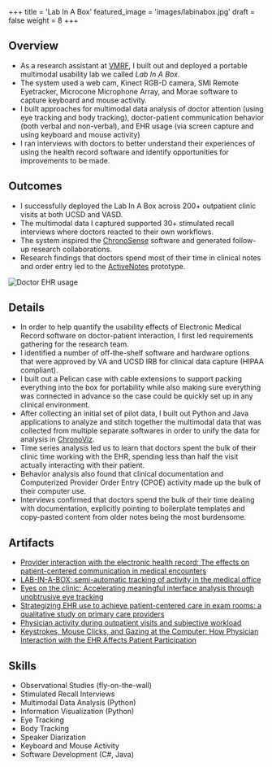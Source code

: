 +++
title = 'Lab In A Box'
featured_image = 'images/labinabox.jpg'
draft = false
weight = 8
+++

## Overview

- As a research assistant at [VMRF](https://www.vmrf.org), I built out and deployed a portable multimodal usability lab we called _Lab In A Box_.
- The system used a web cam, Kinect RGB-D camera, SMI Remote Eyetracker, Microcone Microphone Array, and Morae software to capture keyboard and mouse activity.
- I built approaches for multimodal data analysis of doctor attention (using eye tracking and body tracking), doctor-patient communication behavior (both verbal and non-verbal), and EHR usage (via screen capture and using keyboard and mouse activity)
- I ran interviews with doctors to better understand their experiences of using the health record software and identify opportunities for improvements to be made.

## Outcomes

- I successfully deployed the Lab In A Box across 200+ outpatient clinic visits at both UCSD and VASD.
- The multimodal data I captured supported 30+ stimulated recall interviews where doctors reacted to their own workflows.
- The system inspired the [ChronoSense](../chronosense) software and generated follow-up research collaborations.
- Research findings that doctors spend most of their time in clinical notes and order entry led to the [ActiveNotes](../activenotes) prototype.

![Doctor EHR usage](../../images/ehr_flow.png)

## Details

- In order to help quantify the usability effects of Electronic Medical Record software on doctor-patient interaction, I first led requirements gathering for the research team.
- I identified a number of off-the-shelf software and hardware options that were approved by VA and UCSD IRB for clinical data capture (HIPAA compliant).
- I built out a Pelican case with cable extensions to support packing everything into the box for portability while also making sure everything was connected in advance so the case could be quickly set up in any clinical environment.
- After collecting an initial set of pilot data, I built out Python and Java applications to analyze and stitch together the multimodal data that was collected from multiple separate softwares in order to unify the data for analysis in [ChronoViz](https://chronoviz.com/).
- Time series analysis led us to learn that doctors spent the bulk of their clinic time working with the EHR, spending less than half the visit actually interacting with their patient.
- Behavior analysis also found that clinical documentation and Computerized Provider Order Entry (CPOE) activity made up the bulk of their computer use.
- Interviews confirmed that doctors spend the bulk of their time dealing with documentation, explicitly pointing to boilerplate templates and copy-pasted content from older notes being the most burdensome.

## Artifacts

- [Provider interaction with the electronic health record: The effects on patient-centered communication in medical encounters](https://doi.org/10.1016/j.pec.2014.05.004)
- [LAB-IN-A-BOX: semi-automatic tracking of activity in the medical office](https://link.springer.com/article/10.1007/s00779-014-0821-0)
- [Eyes on the clinic: Accelerating meaningful interface analysis through unobtrusive eye tracking](https://ieeexplore.ieee.org/document/7349400)
- [Strategizing EHR use to achieve patient-centered care in exam rooms: a qualitative study on primary care providers](https://doi.org/10.1093/jamia/ocv142)
- [Physician activity during outpatient visits and subjective workload](https://doi.org/10.1016/j.jbi.2017.03.011)
- [Keystrokes, Mouse Clicks, and Gazing at the Computer: How Physician Interaction with the EHR Affects Patient Participation](https://link.springer.com/article/10.1007/s11606-017-4228-2)

## Skills

- Observational Studies (fly-on-the-wall)
- Stimulated Recall Interviews
- Multimodal Data Analysis (Python)
- Information Visualization (Python)
- Eye Tracking
- Body Tracking
- Speaker Diarization
- Keyboard and Mouse Activity
- Software Development (C#, Java)
